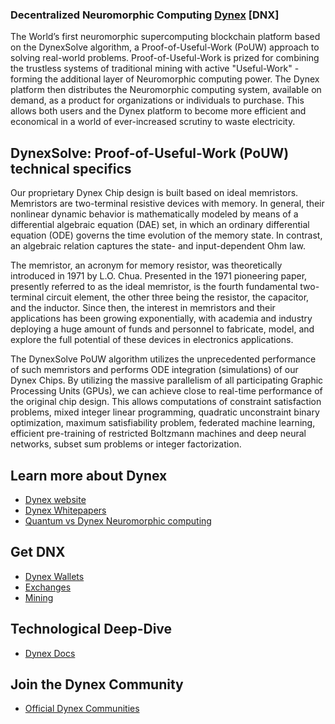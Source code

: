 ### Decentralized Neuromorphic Computing [Dynex](https://dynexcoin.org) [DNX]

The World’s first neuromorphic supercomputing blockchain platform based on the DynexSolve algorithm, a Proof-of-Useful-Work (PoUW) approach to solving real-world problems. Proof-of-Useful-Work is prized for combining the trustless systems of traditional mining with active "Useful-Work" - forming the additional layer of Neuromorphic computing power. The Dynex platform then distributes the Neuromorphic computing system, available on demand, as a product for organizations or individuals to purchase. This allows both users and the Dynex platform to become more efficient and economical in a world of ever-increased scrutiny to waste electricity. 

## DynexSolve: Proof-of-Useful-Work (PoUW) technical specifics

Our proprietary Dynex Chip design is built based on ideal memristors. Memristors are two-terminal resistive devices with memory. In general, their nonlinear dynamic behavior is mathematically modeled by means of a differential algebraic equation (DAE) set, in which an ordinary differential equation (ODE) governs the time evolution of the memory state. In contrast, an algebraic relation captures the state- and input-dependent Ohm law. 

The memristor, an acronym for memory resistor, was theoretically introduced in 1971 by L.O. Chua. Presented in the 1971 pioneering paper, presently referred to as the ideal memristor, is the fourth fundamental two-terminal circuit element, the other three being the resistor, the capacitor, and the inductor. Since then, the interest in memristors and their applications has been growing exponentially, with academia and industry deploying a huge amount of funds and personnel to fabricate, model, and explore the full potential of these devices in electronics applications. 

The DynexSolve PoUW algorithm utilizes the unprecedented performance of such memristors and performs ODE integration (simulations) of our Dynex Chips. By utilizing the massive parallelism of all participating Graphic Processing Units (GPUs), we can achieve close to real-time performance of the original chip design. This allows computations of constraint satisfaction problems, mixed integer linear programming, quadratic unconstraint binary optimization, maximum satisfiability problem, federated machine learning, efficient pre-training of restricted Boltzmann machines and deep neural networks, subset sum problems or integer factorization.

## Learn more about Dynex
- [Dynex website](https://dynexcoin.org/)
- [Dynex Whitepapers](https://dynexcoin.org/learn/dynex-whitepapers)
- [Quantum vs Dynex Neuromorphic computing](https://dynexcoin.org/learn/quantum-vs-dynex)

## Get DNX
- [Dynex Wallets](https://dynexcoin.org/get-dnx#wallets)
- [Exchanges](https://dynexcoin.org/get-dnx#exchanges)
- [Mining](https://dynexcoin.org/get-dnx#mining)

## Technological Deep-Dive
- [Dynex Docs](https://dynexcoin.org/learn)

## Join the Dynex Community
- [Official Dynex Communities](https://dynexcoin.org/linktree)

